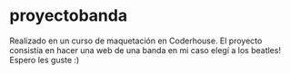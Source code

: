# proyectobanda
Realizado en un curso de maquetación en Coderhouse. El proyecto consistía en hacer una web de una banda en mi caso elegí a los beatles! Espero les guste :)
